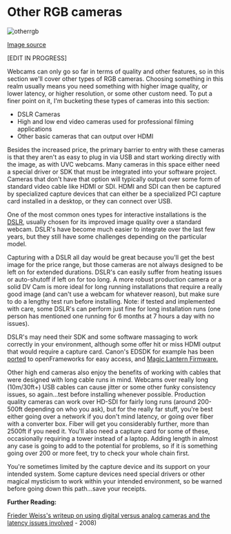 # Other RGB cameras

![otherrgb](red.jpg)

[Image source](http://www.brainfarmcinema.com/red.aspx)

\[EDIT IN PROGRESS]

Webcams can only go so far in terms of quality and other features, so in this section we'll cover other types of RGB cameras. Choosing something in this realm usually means you need something with higher image quality, or lower latency, or higher resolution, or some other custom need. To put a finer point on it, I'm bucketing these types of cameras into this section:

* DSLR Cameras
* High and low end video cameras used for professional filming applications
* Other basic cameras that can output over HDMI

Besides the increased price, the primary barrier to entry with these cameras is that they aren't as easy to plug in via USB and start working directly with the image, as with UVC webcams. Many cameras in this space either need a special driver or SDK that must be integrated into your software project. Cameras that don't have that option will typically output over some form of standard video cable like HDMI or SDI. HDMI and SDI can then be captured by specialized capture devices that can either be a specialized PCI capture card installed in a desktop, or they can connect over USB.

One of the most common ones types for interactive installations is the [DSLR](https://en.wikipedia.org/wiki/Digital\_single-lens\_reflex\_camera), usually chosen for its improved image quality over a standard webcam. DSLR's have become much easier to integrate over the last few years, but they still have some challenges depending on the particular model.

Capturing with a DSLR all day would be great because you'll get the best image for the price range, but those cameras are not always designed to be left on for extended durations. DSLR's can easily suffer from heating issues or auto-shutoff if left on for too long. A more robust production camera or a solid DV Cam is more ideal for long running installations that require a really good image (and can't use a webcam for whatever reason), but make sure to do a lengthy test run before installing. Note: if tested and implemented with care, some DSLR's can perform just fine for long installation runs (one person has mentioned one running for 6 months at 7 hours a day with no issues).

DSLR's may need their SDK and some software massaging to work correctly in your environment, although some offer hit or miss HDMI output that would require a capture card. Canon's EDSDK for example has been [ported](https://github.com/kylemcdonald/ofxEdsdk) to openFrameworks for easy access, and [Magic Lantern Firmware.](http:/blairneal.com/blog/canon2syphon-v1-0%3E%3C/a%3ECanon2Syphon%3C/a%3E%20will%20let%20you%20access%20the%20camera%20feed%20in%20other%20video%20apps%20via%20Syphon.%20You%20can%20also%20play%20with%20custom%20firmware%20for%20Canon%20to%20expose%20additional%20features%20with%20the%20%3Ca%20href=)

Other high end cameras also enjoy the benefits of working with cables that were designed with long cable runs in mind. Webcams over really long (10m/30ft+) USB cables can cause jitter or some other funky consistency issues, so again...test before installing whenever possible. Production quality cameras can work over HD-SDI for fairly long runs (around 200-500ft depending on who you ask), but for the really far stuff, you're best either going over a network if you don't mind latency, or going over fiber with a converter box. Fiber will get you considerably further, more than 2500ft if you need it. You'll also need a capture card for some of these, occasionally requiring a tower instead of a laptop. Adding length in almost any case is going to add to the potential for problems, so if it is something going over 200 or more feet, try to check your whole chain first.

You're sometimes limited by the capture device and its support on your intended system. Some capture devices need special drivers or other magical mysticism to work within your intended environment, so be warned before going down this path...save your receipts.

**Further Reading:**

[Frieder Weiss's writeup on using digital versus analog cameras and the latency issues involved](http://frieder-weiss.de/eyecon/equipment.html) - 2008)
